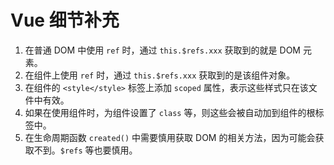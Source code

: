 # Vue 细节补充
1. 在普通 DOM 中使用 `ref` 时，通过 `this.$refs.xxx` 获取到的就是 DOM 元素。
2. 在组件上使用 `ref` 时，通过 `this.$refs.xxx` 获取到的是该组件对象。
3. 在组件的 `<style</style>` 标签上添加 `scoped` 属性，表示这些样式只在该文件中有效。
4. 如果在使用组件时，为组件设置了 `class` 等，则这些会被自动加到组件的根标签中。
5. 在生命周期函数 `created()` 中需要慎用获取 DOM 的相关方法，因为可能会获取不到。`$refs` 等也要慎用。
